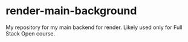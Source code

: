 # render-main-background
My repository for my main backend for render. Likely used only for Full Stack Open course. 
